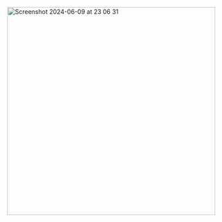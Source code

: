 <img width="481" alt="Screenshot 2024-06-09 at 23 06 31" src="https://github.com/chatlapin/Recipes/assets/130369279/26d28434-1090-4f33-952c-dbea9e7f7888">

